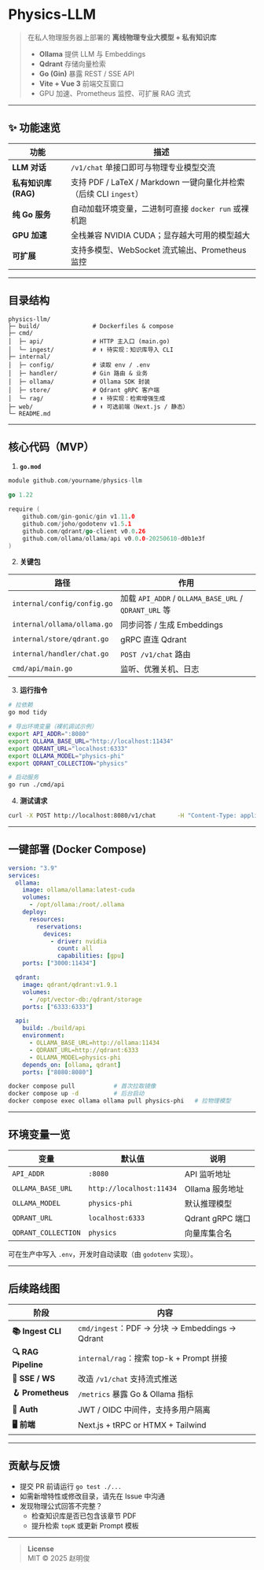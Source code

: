# Physics-LLM

> 在私人物理服务器上部署的 **离线物理专业大模型 + 私有知识库**
> - **Ollama** 提供 LLM 与 Embeddings
> - **Qdrant** 存储向量检索
> - **Go (Gin)** 暴露 REST / SSE API
> - **Vite + Vue 3** 前端交互窗口
> - GPU 加速、Prometheus 监控、可扩展 RAG 流式

---

## ✨ 功能速览

| 功能 | 描述 |
|------|------|
| **LLM 对话** | `/v1/chat` 单接口即可与物理专业模型交流 |
| **私有知识库 (RAG)** | 支持 PDF / LaTeX / Markdown 一键向量化并检索（后续 CLI `ingest`） |
| **纯 Go 服务** | 自动加载环境变量，二进制可直接 `docker run` 或裸机跑 |
| **GPU 加速** | 全栈兼容 NVIDIA CUDA；显存越大可用的模型越大 |
| **可扩展** | 支持多模型、WebSocket 流式输出、Prometheus 监控 |

---

## 目录结构

```
physics-llm/
├─ build/               # Dockerfiles & compose
├─ cmd/
│  ├─ api/              # HTTP 主入口 (main.go)
│  └─ ingest/           # ⬆️ 待实现：知识库导入 CLI
├─ internal/
│  ├─ config/           # 读取 env / .env
│  ├─ handler/          # Gin 路由 & 业务
│  ├─ ollama/           # Ollama SDK 封装
│  ├─ store/            # Qdrant gRPC 客户端
│  └─ rag/              # ⬆️ 待实现：检索增强生成
├─ web/                 # ⬆️ 可选前端（Next.js / 静态）
└─ README.md
```

---

## 核心代码（MVP）

1. **`go.mod`**

```go
module github.com/yourname/physics-llm

go 1.22

require (
    github.com/gin-gonic/gin v1.11.0
    github.com/joho/godotenv v1.5.1
    github.com/qdrant/go-client v0.0.26
    github.com/ollama/ollama/api v0.0.0-20250610-d0b1e3f
)
```

2. **关键包**

| 路径 | 作用 |
|------|------|
| `internal/config/config.go` | 加载 `API_ADDR` / `OLLAMA_BASE_URL` / `QDRANT_URL` 等 |
| `internal/ollama/ollama.go` | 同步问答 / 生成 Embeddings |
| `internal/store/qdrant.go`  | gRPC 直连 Qdrant |
| `internal/handler/chat.go`  | `POST /v1/chat` 路由 |
| `cmd/api/main.go`           | 监听、优雅关机、日志 |

3. **运行指令**

```bash
# 拉依赖
go mod tidy

# 导出环境变量（裸机调试示例）
export API_ADDR=":8080"
export OLLAMA_BASE_URL="http://localhost:11434"
export QDRANT_URL="localhost:6333"
export OLLAMA_MODEL="physics-phi"
export QDRANT_COLLECTION="physics"

# 启动服务
go run ./cmd/api
```

4. **测试请求**

```bash
curl -X POST http://localhost:8080/v1/chat      -H "Content-Type: application/json"      -d '{"query":"请解释玻色–爱因斯坦凝聚"}'
```

---

## 一键部署 (Docker Compose)

```yaml
version: "3.9"
services:
  ollama:
    image: ollama/ollama:latest-cuda
    volumes:
      - /opt/ollama:/root/.ollama
    deploy:
      resources:
        reservations:
          devices:
            - driver: nvidia
              count: all
              capabilities: [gpu]
    ports: ["3000:11434"]

  qdrant:
    image: qdrant/qdrant:v1.9.1
    volumes:
      - /opt/vector-db:/qdrant/storage
    ports: ["6333:6333"]

  api:
    build: ./build/api
    environment:
      - OLLAMA_BASE_URL=http://ollama:11434
      - QDRANT_URL=http://qdrant:6333
      - OLLAMA_MODEL=physics-phi
    depends_on: [ollama, qdrant]
    ports: ["8080:8080"]
```

```bash
docker compose pull           # 首次拉取镜像
docker compose up -d          # 后台启动
docker compose exec ollama ollama pull physics-phi   # 拉物理模型
```

---

## 环境变量一览

| 变量 | 默认值 | 说明 |
|------|--------|------|
| `API_ADDR` | `:8080` | API 监听地址 |
| `OLLAMA_BASE_URL` | `http://localhost:11434` | Ollama 服务地址 |
| `OLLAMA_MODEL` | `physics-phi` | 默认推理模型 |
| `QDRANT_URL` | `localhost:6333` | Qdrant gRPC 端口 |
| `QDRANT_COLLECTION` | `physics` | 向量库集合名 |

可在生产中写入 `.env`，开发时自动读取（由 `godotenv` 实现）。

---

## 后续路线图

| 阶段 | 内容 |
|------|------|
| **📚 Ingest CLI** | `cmd/ingest`：PDF → 分块 → Embeddings → Qdrant |
| **🔍 RAG Pipeline** | `internal/rag`：搜索 top-k + Prompt 拼接 |
| **🚰 SSE / WS** | 改造 `/v1/chat` 支持流式推送 |
| **🪝 Prometheus** | `/metrics` 暴露 Go & Ollama 指标 |
| **🔐 Auth** | JWT / OIDC 中间件，支持多用户隔离 |
| **🖥️ 前端** | Next.js + tRPC or HTMX + Tailwind |

---

## 贡献与反馈

- 提交 PR 前请运行 `go test ./...`  
- 如需新增特性或修改目录，请先在 Issue 中沟通  
- 发现物理公式回答不完整？  
  - 检查知识库是否已包含该章节 PDF  
  - 提升检索 `topK` 或更新 Prompt 模板  

---

> **License**  
> MIT © 2025 赵明俊
